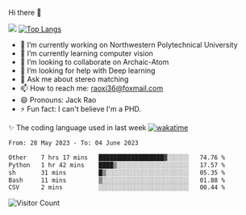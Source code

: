 Hi there 👋

![](https://github-readme-stats.vercel.app/api?username=ZhiboRao)
[![Top Langs](https://github-readme-stats.vercel.app/api/top-langs/?username=ZhiboRao&layout=compact)](https://github.com/anuraghazra/github-readme-stats)

- 🔭 I’m currently working on Northwestern Polytechnical University
- 🌱 I’m currently learning computer vision
- 👯 I’m looking to collaborate on Archaic-Atom
- 🤔 I’m looking for help with Deep learning
- 💬 Ask me about stereo matching
- 📫 How to reach me: raoxi36@foxmail.com
- 😄 Pronouns: Jack Rao
- ⚡ Fun fact: I can't believe I'm a PHD.

✨ The coding language used in last week [![wakatime](https://wakatime.com/badge/user/51ec5ec7-4742-4243-9eea-732ade32c0b7.svg)](https://wakatime.com/@51ec5ec7-4742-4243-9eea-732ade32c0b7)
<!--START_SECTION:waka-->

```txt
From: 28 May 2023 - To: 04 June 2023

Other    7 hrs 17 mins   ██████████████████▓░░░░░░   74.76 %
Python   1 hr 42 mins    ████▒░░░░░░░░░░░░░░░░░░░░   17.57 %
sh       31 mins         █▒░░░░░░░░░░░░░░░░░░░░░░░   05.35 %
Bash     11 mins         ▒░░░░░░░░░░░░░░░░░░░░░░░░   01.88 %
CSV      2 mins          ░░░░░░░░░░░░░░░░░░░░░░░░░   00.44 %
```

<!--END_SECTION:waka-->

![Visitor Count](https://profile-counter.glitch.me/Raohaocheng/count.svg)
